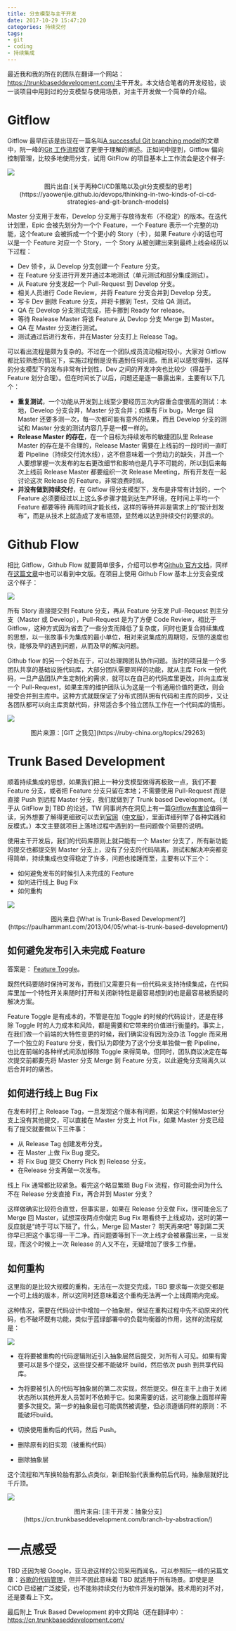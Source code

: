 ```yaml
---
title: 分支模型与主干开发
date: 2017-10-29 15:47:20
categories: 持续交付
tags:
- git
- coding
- 持续集成
---
```


最近我和我的所在的团队在翻译一个网站： <https://trunkbaseddevelopment.com/>主干开发。本文结合笔者的开发经验，谈一谈项目中用到过的分支模型与使用场景，对主干开发做一个简单的介绍。

# Gitflow

Gitflow 最早应该是出现在一篇名叫[A successful Git branching model](http://nvie.com/posts/a-successful-git-branching-model/)的文章中，阮一峰的[Git 工作流程](http://www.ruanyifeng.com/blog/2015/12/git-workflow.html)做了更便于理解的阐述。正如问中提到，Gitflow 偏向控制管理，比较多地使用分支，试用 GitFlow 的项目基本上工作流会是这个样子:

![](/images/gitflow_branches.png)

<center>图片出自:[关于两种CI/CD策略以及git分支模型的思考](https://yaowenjie.github.io/devops/thinking-in-two-kinds-of-ci-cd-strategies-and-git-branch-models)</center>

Master 分支用于发布，Develop 分支用于存放待发布（不稳定）的版本。在迭代计划里，Epic 会被先划分为一个个 Feature，一个 Feature 表示一个完整的功能，这个feature 会被拆成一个个更小的 Story（卡），如果 Feature 小的话也可以是一个 Feature 对应一个 Story，一个 Story 从被创建出来到最终上线会经历以下过程：

- Dev 领卡，从 Develop 分支创建一个 Feature 分支。
- 在 Feature 分支进行开发并通过本地测试（单元测试和部分集成测试）。
- 从 Feature 分支发起一个 Pull-Request 到 Develop 分支。
- 相关人员进行 Code Review，并将 Feature 分支合并到 Develop 分支。
- 写卡 Dev 删除 Feature 分支，并将卡挪到 Test，交给 QA 测试。
- QA 在 Develop 分支测试完成，把卡挪到 Ready for release。
- 等待 Realease Master 将该 Feature 从 Devlop 分支 Merge 到 Master。
- QA 在 Master 分支进行测试。
- 测试通过后进行发布，并在Master 分支打上 Release Tag。

可以看出流程是颇为复杂的。不过在一个团队成员流动相对较小，大家对 Gitflow 都比较熟悉的情况下，实施过程倒是没有遇到任何问题。而且可以感觉得到，这样的分支模型下的发布非常有计划性，Dev 之间的开发冲突也比较少（得益于 Feature 划分合理）。但在时间长了以后，问题还是逐一暴露出来，主要有以下几个：

- **重复测试**，一个功能从开发到上线至少要经历三次内容重合度很高的测试：本地，Develop 分支合并，Master 分支合并；如果有 Fix bug，Merge 回 Master 还要多测一次，每一次都可能有意外的结果，而且 Develop 分支的测试和 Master 分支的测试内容几乎是一模一样的。
- **Release Master 的存在**，在一个目标为持续发布的敏捷团队里 Release Master 的存在是不合理的，Release Master 需要在上线前的一段时间一直盯着 Pipeline（持续交付流水线），这不但意味着一个劳动力的缺失，并且一个人要想掌握一次发布的左右更改细节和影响也是几乎不可能的，所以到后来每次上线前 Release Master 都要组织一次 Release Meeting，所有开发在一起讨论这次 Release 的 Feature，非常浪费时间。
- **并没有做到持续交付**，在 Gitflow 得分支模型下，发布是非常有计划的，一个 Feature 必须要经过以上这么多步骤才能到达生产环境，在时间上平均一个 Feature 都要等待 两周时间才能长线，这样的等待并非是需求上的“按计划发布”，而是从技术上就造成了发布瓶颈，显然难以达到持续交付的要求的。

# Github Flow

相比 Gitflow，Github Flow 就要简单很多，介绍可以参考[Github 官方文档](https://guides.github.com/introduction/flow/)，同样在[这篇文章](http://www.ruanyifeng.com/blog/2015/12/git-workflow.html)中也可以看到中文版。在项目上使用 Github Flow 基本上分支会变成这个样子：

![](/images/githubflow_branches.png)

所有 Story 直接提交到 Feature 分支，再从 Feature 分支发 Pull-Request 到主分支（Master 或 Develop），Pull-Request 是为了方便 Code Review，相比于 Gitflow，这种方式因为省去了一些分支而降低了复杂度，同时也更复合持续集成的思想，以一张故事卡为集成的最小单位，相对来说集成的周期短，反馈的速度也快，能够及早的遇到问题，从而及早的解决问题。

Github flow 的另一个好处在于，可以处理跨团队协作问题。当时的项目是一个多团队共享的基础设施代码库，大部分团队需要同样的功能，就从主库 Fork 一份代码，一旦产品团队产生定制化的需求，就可以在自己的代码库里更改，并向主库发一个 Pull-Request，如果主库的维护团队认为这是一个有通用价值的更改，则会接受合并到主库中。这种方式就既保证了分布式团队拥有代码和主库的同步，又让各团队都可以向主库贡献代码，非常适合多个独立团队工作在一个代码库的情形。

![](https://git-scm.com/figures/18333fig0502-tn.png)

<center>图片来源：[GIT 之我见](https://ruby-china.org/topics/29263)</center>

# Trunk Based Development

顺着持续集成的思想，如果我们把上一种分支模型做得再极致一点，我们不要 Feature 分支，或者把 Feature 分支只留在本地；不需要使用 Pull-Request 而是直接 Push 到远程 Master 分支，我们就做到了 Trunk based Development。（关于从 GitFlow 到 TBD 的论述，TW 同事尚齐在洞见上有一篇[Gitflow有害论](http://insights.thoughtworkers.org/gitflow-consider-harmful/)值得一读，另外想要了解得更细致可以去到[官网](https://trunkbaseddevelopment.com/)（[中文版](https://cn.trunkbaseddevelopment.com/)），里面详细列举了各种实践和反模式。）本文主要就项目上落地过程中遇到的一些问题做个简要的说明。

使用主干开发后，我们的代码库原则上就只能有一个 Master 分支了，所有新功能的提交也都提交到 Master 分支上，没有了分支的代码隔离，测试和解决冲突都变得简单，持续集成也变得稳定了许多，问题也接踵而至，主要有以下三个：

- 如何避免发布的时候引入未完成的 Feature 
- 如何进行线上 Bug Fix
- 如何重构

![](http://paulhammant.com/images/what_is_trunk.jpg)

<center>图片来自:[What is Trunk-Based Development?](https://paulhammant.com/2013/04/05/what-is-trunk-based-development/)</center>

## 如何避免发布引入未完成 Feature

答案是： [Feature Toggle](https://martinfowler.com/articles/feature-toggles.html)。

既然代码要随时保持可发布，而我们又需要只有一份代码来支持持续集成，在代码库里加一个特性开关来随时打开和关闭新特性是最容易想到的也是最容易被质疑的解决方案。

Feature Toggle 是有成本的，不管是在加 Toggle 的时候的代码设计，还是在移除 Toggle 时的人力成本和风险，都是需要和它带来的价值进行衡量的。事实上，在我们做一个前端的大特性变更的时候，我们确实没有因为没办法 Toggle 而采用了一个独立的 Feature 分支，我们认为即使为了这个分支单独做一套 Pipeline，也比在前端的各种样式间添加移除 Toggle 来得简单。但同时，团队商议决定在每次提交前都要先将 Master 分支 Merge 到 Feature 分支，以此避免分支隔离久以后合并时的痛苦。

## 如何进行线上 Bug Fix

在发布时打上 Release Tag，一旦发现这个版本有问题，如果这个时候Master分支上没有其他提交，可以直接在 Master 分支上 Hot Fix，如果 Master 分支已经有了提交就要做以下三件事：

- 从 Release Tag 创建发布分支。
- 在 Master 上做 Fix Bug 提交。
- 将 Fix Bug 提交 Cherry Pick 到 Release 分支。
- 在Release 分支再做一次发布。

线上 Fix 通常都比较紧急。看完这个略显繁琐 Bug Fix 流程，你可能会问为什么不在 Release 分支直接 Fix，再合并到 Master 分支？

这样做确实比较符合直觉，但事实是，如果在 Release 分支做 Fix，很可能会忘了 Merge 回 Master，试想深夜两点你做完 Bug Fix 眼看终于上线成功，这时的第一反应就是“终于可以下班了。什么，Merge 回 Master？ 明天再来吧“ 等到第二天你早已把这个事忘得一干二净。而问题要等到下一次上线才会被暴露出来，一旦发现，而这个时候上一次 Release 的人又不在，无疑增加了很多工作量。

## 如何重构

这里指的是比较大规模的重构，无法在一次提交完成，TBD 要求每一次提交都是一个可上线的版本，所以这同时还意味着这个重构无法再一个上线周期内完成。

这种情况，需要在代码设计中增加一个抽象层，保证在重构过程中先不动原来的代码，也不破坏既有功能，类似于蓝绿部署中的负载均衡器的作用，这样的流程就是：

![](/images/TBD_Abstraction_layer.png)

- 在将要被重构的代码逻辑附近引入抽象层然后提交，对所有人可见。如果有需要可以是多个提交，这些提交都不能破坏 build，然后依次 push 到共享代码库。


- 为将要被引入的代码写抽象层的第二次实现，然后提交。但在主干上由于关闭状态所以其他开发人员暂时不依赖于它。如果需要的话，这可能像上面那样需要多次提交。第一步的抽象层也可能偶然被调整，但必须遵循同样的原则：不能破坏build。
- 切换使用重构后的代码，然后 Push。
- 删除原有的旧实现（被重构代码）
- 删除抽象层

这个流程和汽车换轮胎有那么点类似，新旧轮胎代表重构前后代码，抽象层就好比千斤顶。

![](https://cn.trunkbaseddevelopment.com/branch-by-abstraction/cars.png)

<center>图片来自: [主干开发：抽象分支](https://cn.trunkbaseddevelopment.com/branch-by-abstraction/)</center>

# 一点感受

TBD 还因为被 Google，亚马逊这样的公司采用而闻名，可以参照阮一峰的另篇文章：[谷歌的代码管理](http://www.ruanyifeng.com/blog/2016/07/google-monolithic-source-repository.html)，但并不因此意味着 TBD 就适用于所有场景。即使是是 CICD 已经被广泛接受，也不能称持续交付为软件开发的银弹。技术用的对不对，还是要看上下文。

最后附上 Truk Based Development 的中文网站（还在翻译中）：<https://cn.trunkbaseddevelopment.com/>